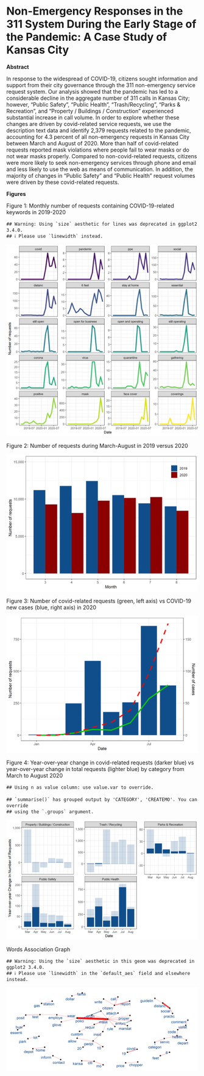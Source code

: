 Non-Emergency Responses in the 311 System During the Early Stage of the
Pandemic: A Case Study of Kansas City
================

**Abstract**

In response to the widespread of COVID-19, citizens sought information
and support from their city governance through the 311 non-emergency
service request system. Our analysis showed that the pandemic has led to
a considerable decline in the aggregate number of 311 calls in Kansas
City; however, “Public Safety”, “Public Health”, “Trash/Recycling”,
“Parks & Recreation”, and “Property / Buildings / Construction”
experienced substantial increase in call volume. In order to explore
whether these changes are driven by covid-related service requests, we
use the description text data and identify 2,379 requests related to the
pandemic, accounting for 4.3 percent of all non-emergency requests in
Kansas City between March and August of 2020. More than half of
covid-related requests reported mask violations where people fail to
wear masks or do not wear masks properly. Compared to non-covid-related
requests, citizens were more likely to seek non-emergency services
through phone and email and less likely to use the web as means of
communication. In addition, the majority of changes in “Public Safety”
and “Public Health” request volumes were driven by these covid-related
requests.

**Figures**

Figure 1: Monthly number of requests containing COVID-19-related
keywords in 2019-2020

    ## Warning: Using `size` aesthetic for lines was deprecated in ggplot2 3.4.0.
    ## ℹ Please use `linewidth` instead.

![](README_files/figure-gfm/figure01-1.png)<!-- -->

Figure 2: Number of requests during March-August in 2019 versus 2020

![](README_files/figure-gfm/figure02-1.png)<!-- -->

Figure 3: Number of covid-related requests (green, left axis) vs
COVID-19 new cases (blue, right axis) in 2020

![](README_files/figure-gfm/figure03-1.png)<!-- -->

Figure 4: Year-over-year change in covid-related requests (darker blue)
vs year-over-year change in total requests (lighter blue) by category
from March to August 2020

    ## Using n as value column: use value.var to override.

    ## `summarise()` has grouped output by 'CATEGORY', 'CREATEMO'. You can override
    ## using the `.groups` argument.

![](README_files/figure-gfm/figure04-1.png)<!-- -->

Words Association Graph

    ## Warning: Using the `size` aesthetic in this geom was deprecated in ggplot2 3.4.0.
    ## ℹ Please use `linewidth` in the `default_aes` field and elsewhere instead.

![](README_files/figure-gfm/word%20assoc-1.png)<!-- -->
